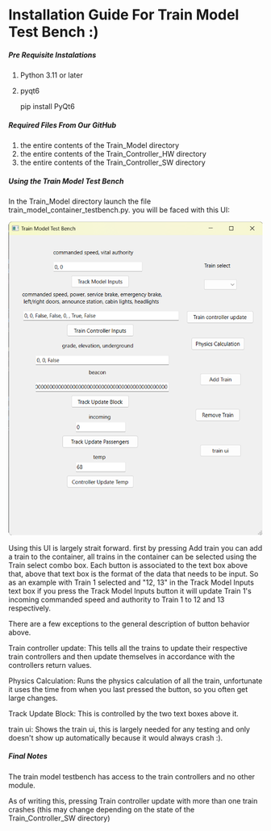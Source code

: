 # Installation Guide For Train Model Test Bench :)

##### Pre Requisite Instalations
1. Python 3.11 or later
2. pyqt6

   pip install PyQt6

##### Required Files From Our GitHub
1. the entire contents of the Train_Model directory
2. the entire contents of the Train_Controller_HW directory
3. the entire contents of the Train_Controller_SW directory

##### Using the Train Model Test Bench
In the Train_Model directory launch the file train_model_container_testbench.py.
you will be faced with this UI:

![UI for container test bench](test_bench_ui.png)

Using this UI is largely strait forward. first by pressing Add train you can add a train 
to the container, all trains in the container can be selected using the Train select combo 
box. Each button is associated to the text box above that, above that text box is the format 
of the data that needs to be input. So as an example with Train 1 selected and "12, 13" in the 
Track Model Inputs text box if you press the Track Model Inputs button it will update Train 1's
incoming commanded speed and authority to Train 1 to 12 and 13 respectively.

There are a few exceptions to the general description of button behavior above.

Train controller update: This tells all the trains to update their respective train controllers 
and then update themselves in accordance with the controllers return values.

Physics Calculation: Runs the physics calculation of all the train, unfortunate it uses the time
from when you last pressed the button, so you often get large changes.

Track Update Block: This is controlled by the two text boxes above it.

train ui: Shows the train ui, this is largely needed for any testing and only doesn't show up
automatically because it would always crash :).

##### Final Notes
The train model testbench has access to the train controllers and no other module.

As of writing this, pressing Train controller update with more than one train crashes 
(this may change depending on the state of the Train_Controller_SW directory)


